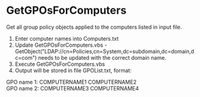 # GetGPOsForComputers

Get all group policy objects applied to the computers listed in input file.

1. Enter computer names into Computers.txt
2. Update GetGPOsForComputers.vbs - GetObject("LDAP://cn=Policies,cn=System,dc=subdomain,dc=domain,dc=com") needs to be updated with the correct domain name.
3. Execute GetGPOsForComputers.vbs
4. Output will be stored in file GPOList.txt, format:

GPO name 1: COMPUTERNAME1 COMPUTERNAME2  
GPO name 2: COMPUTERNAME3 COMPUTERNAME4
